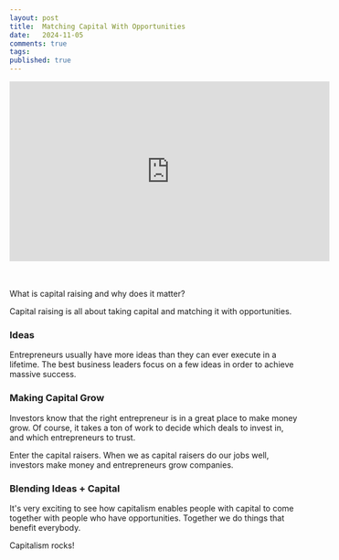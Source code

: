```yaml
---
layout: post
title:  Matching Capital With Opportunities
date:   2024-11-05
comments: true
tags: 
published: true
---
```

<div class="video-container"> 
<iframe width="560" height="315" src="https://www.youtube.com/embed/XBOSUU-E5z8?si=gFPBkObxfgqCcN4i" title="YouTube video player" frameborder="0" allow="accelerometer; autoplay; clipboard-write; encrypted-media; gyroscope; picture-in-picture; web-share" referrerpolicy="strict-origin-when-cross-origin" allowfullscreen></iframe>
</div>
<br/>&nbsp;

What is capital raising and why does it matter?

Capital raising is all about taking capital and matching it with opportunities.

### Ideas

Entrepreneurs usually have more ideas than they can ever execute in a lifetime. The best business leaders focus on a few ideas in order to achieve massive success.

<!--more-->

### Making Capital Grow

Investors know that the right entrepreneur is in a great place to make money grow. Of course, it takes a ton of work to decide which deals to invest in, and which entrepreneurs to trust. 

Enter the capital raisers. When we as capital raisers do our jobs well, investors make money and entrepreneurs grow companies.

### Blending Ideas + Capital

It's very exciting to see how capitalism enables people with capital to come together with people who have opportunities. Together we do things that benefit everybody.

Capitalism rocks!
 
